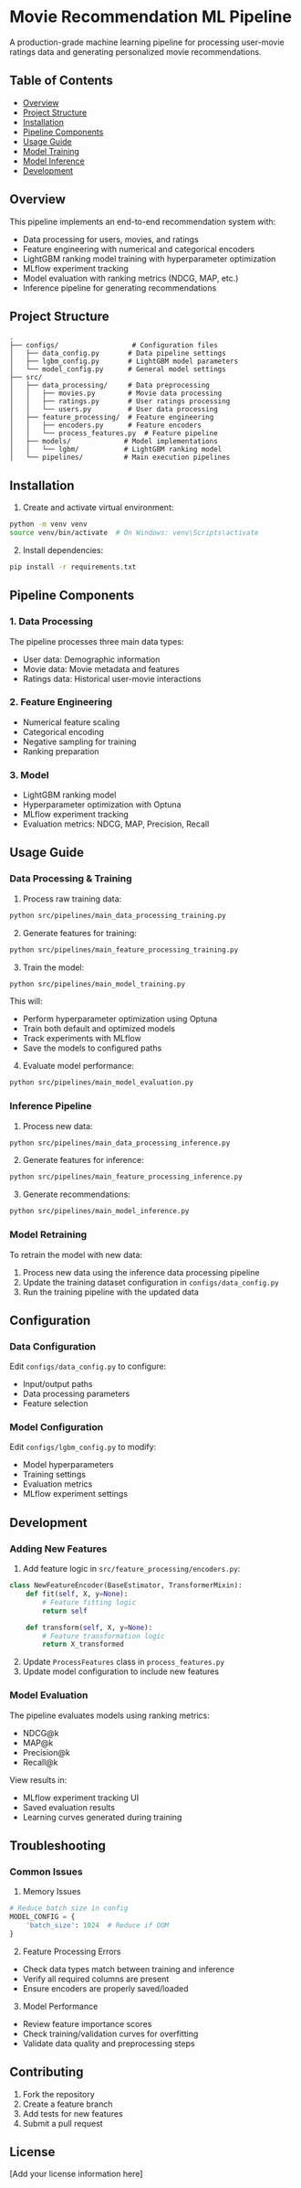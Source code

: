 # Movie Recommendation ML Pipeline

A production-grade machine learning pipeline for processing user-movie ratings data and generating personalized movie recommendations.

## Table of Contents
- [Overview](#overview)
- [Project Structure](#project-structure)
- [Installation](#installation)
- [Pipeline Components](#pipeline-components)
- [Usage Guide](#usage-guide)
- [Model Training](#model-training)
- [Model Inference](#model-inference)
- [Development](#development)

## Overview

This pipeline implements an end-to-end recommendation system with:
- Data processing for users, movies, and ratings
- Feature engineering with numerical and categorical encoders
- LightGBM ranking model training with hyperparameter optimization
- MLflow experiment tracking
- Model evaluation with ranking metrics (NDCG, MAP, etc.)
- Inference pipeline for generating recommendations

## Project Structure

```
.
├── configs/                  # Configuration files
│   ├── data_config.py       # Data pipeline settings
│   ├── lgbm_config.py       # LightGBM model parameters  
│   └── model_config.py      # General model settings
├── src/
│   ├── data_processing/     # Data preprocessing
│   │   ├── movies.py        # Movie data processing
│   │   ├── ratings.py       # User ratings processing
│   │   └── users.py         # User data processing
│   ├── feature_processing/  # Feature engineering
│   │   ├── encoders.py      # Feature encoders
│   │   └── process_features.py  # Feature pipeline
│   ├── models/             # Model implementations
│   │   └── lgbm/           # LightGBM ranking model
│   └── pipelines/          # Main execution pipelines
```

## Installation

1. Create and activate virtual environment:
```bash
python -m venv venv
source venv/bin/activate  # On Windows: venv\Scripts\activate
```

2. Install dependencies:
```bash
pip install -r requirements.txt
```

## Pipeline Components

### 1. Data Processing
The pipeline processes three main data types:
- User data: Demographic information
- Movie data: Movie metadata and features
- Ratings data: Historical user-movie interactions

### 2. Feature Engineering
- Numerical feature scaling
- Categorical encoding
- Negative sampling for training
- Ranking preparation

### 3. Model
- LightGBM ranking model
- Hyperparameter optimization with Optuna
- MLflow experiment tracking
- Evaluation metrics: NDCG, MAP, Precision, Recall

## Usage Guide

### Data Processing & Training

1. Process raw training data:
```bash
python src/pipelines/main_data_processing_training.py
```

2. Generate features for training:
```bash
python src/pipelines/main_feature_processing_training.py
```

3. Train the model:
```bash
python src/pipelines/main_model_training.py
```
This will:
- Perform hyperparameter optimization using Optuna
- Train both default and optimized models
- Track experiments with MLflow
- Save the models to configured paths

4. Evaluate model performance:
```bash
python src/pipelines/main_model_evaluation.py
```

### Inference Pipeline

1. Process new data:
```bash
python src/pipelines/main_data_processing_inference.py
```

2. Generate features for inference:
```bash
python src/pipelines/main_feature_processing_inference.py
```

3. Generate recommendations:
```bash
python src/pipelines/main_model_inference.py
```

### Model Retraining

To retrain the model with new data:

1. Process new data using the inference data processing pipeline
2. Update the training dataset configuration in `configs/data_config.py`
3. Run the training pipeline with the updated data

## Configuration

### Data Configuration
Edit `configs/data_config.py` to configure:
- Input/output paths
- Data processing parameters
- Feature selection

### Model Configuration
Edit `configs/lgbm_config.py` to modify:
- Model hyperparameters
- Training settings
- Evaluation metrics
- MLflow experiment settings

## Development

### Adding New Features

1. Add feature logic in `src/feature_processing/encoders.py`:
```python
class NewFeatureEncoder(BaseEstimator, TransformerMixin):
    def fit(self, X, y=None):
        # Feature fitting logic
        return self

    def transform(self, X, y=None):
        # Feature transformation logic
        return X_transformed
```

2. Update `ProcessFeatures` class in `process_features.py`
3. Update model configuration to include new features

### Model Evaluation

The pipeline evaluates models using ranking metrics:
- NDCG@k
- MAP@k
- Precision@k
- Recall@k

View results in:
- MLflow experiment tracking UI
- Saved evaluation results
- Learning curves generated during training

## Troubleshooting

### Common Issues

1. Memory Issues
```python
# Reduce batch size in config
MODEL_CONFIG = {
    'batch_size': 1024  # Reduce if OOM
}
```

2. Feature Processing Errors
- Check data types match between training and inference
- Verify all required columns are present
- Ensure encoders are properly saved/loaded

3. Model Performance
- Review feature importance scores
- Check training/validation curves for overfitting
- Validate data quality and preprocessing steps

## Contributing

1. Fork the repository
2. Create a feature branch
3. Add tests for new features
4. Submit a pull request

## License

[Add your license information here]
```
